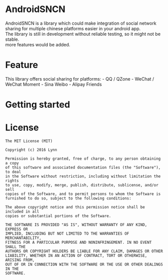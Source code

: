 # AndroidSNCN

  AndroidSNCN is a library which could make integration of social network sharing for multiple chinese platforms easier in your android app.  
  The library is still in development without reliable testing, so it might not be stable.  
  more features would be added.  

# Feature
  This library offers social sharing for platforms:
  	- QQ / QZone
  	- WeChat / WeChat Moment
  	- Sina Weibo
  	- Alipay Friends

# Getting started


# License

	The MIT License (MIT)

	Copyright (c) 2016 Lynn

	Permission is hereby granted, free of charge, to any person obtaining a copy
	of this software and associated documentation files (the "Software"), to deal
	in the Software without restriction, including without limitation the rights
	to use, copy, modify, merge, publish, distribute, sublicense, and/or sell
	copies of the Software, and to permit persons to whom the Software is
	furnished to do so, subject to the following conditions:

	The above copyright notice and this permission notice shall be included in all
	copies or substantial portions of the Software.

	THE SOFTWARE IS PROVIDED "AS IS", WITHOUT WARRANTY OF ANY KIND, EXPRESS OR
	IMPLIED, INCLUDING BUT NOT LIMITED TO THE WARRANTIES OF MERCHANTABILITY,
	FITNESS FOR A PARTICULAR PURPOSE AND NONINFRINGEMENT. IN NO EVENT SHALL THE
	AUTHORS OR COPYRIGHT HOLDERS BE LIABLE FOR ANY CLAIM, DAMAGES OR OTHER
	LIABILITY, WHETHER IN AN ACTION OF CONTRACT, TORT OR OTHERWISE, ARISING FROM,
	OUT OF OR IN CONNECTION WITH THE SOFTWARE OR THE USE OR OTHER DEALINGS IN THE
	SOFTWARE.